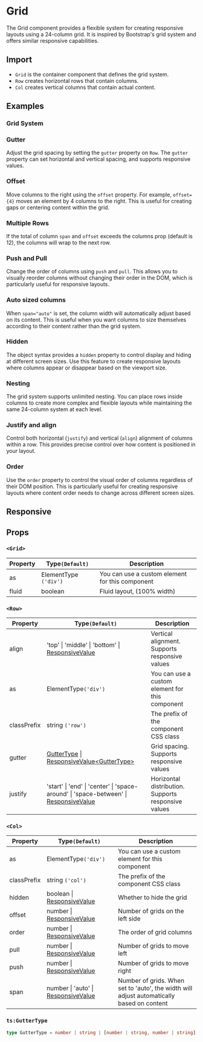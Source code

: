 # Grid

The Grid component provides a flexible system for creating responsive layouts using a 24-column grid. It is inspired by Bootstrap's grid system and offers similar responsive capabilities.

## Import

<!--{include:<import-guide>}-->

- `Grid` is the container component that defines the grid system.
- `Row` creates horizontal rows that contain columns.
- `Col` creates vertical columns that contain actual content.

## Examples

### Grid System

<!--{include:`basic.md`}-->

### Gutter

Adjust the grid spacing by setting the `gutter` property on `Row`. The `gutter` property can set horizontal and vertical spacing, and supports responsive values.

<!--{include:`gutter.md`}-->

### Offset

Move columns to the right using the `offset` property. For example, `offset={4}` moves an element by 4 columns to the right. This is useful for creating gaps or centering content within the grid.

<!--{include:`offset.md`}-->

### Multiple Rows

If the total of column `span` and `offset` exceeds the columns prop (default is 12), the columns will wrap to the next row.

<!--{include:`multiple-rows.md`}-->

### Push and Pull

Change the order of columns using `push` and `pull`. This allows you to visually reorder columns without changing their order in the DOM, which is particularly useful for responsive layouts.

<!--{include:`pull-push.md`}-->

### Auto sized columns

When `span="auto"` is set, the column width will automatically adjust based on its content. This is useful when you want columns to size themselves according to their content rather than the grid system.

<!--{include:`auto.md`}-->

### Hidden

The object syntax provides a `hidden` property to control display and hiding at different screen sizes. Use this feature to create responsive layouts where columns appear or disappear based on the viewport size.

<!--{include:`hidden.md`}-->

### Nesting

The grid system supports unlimited nesting. You can place rows inside columns to create more complex and flexible layouts while maintaining the same 24-column system at each level.

<!--{include:`nested.md`}-->

### Justify and align

Control both horizontal (`justify`) and vertical (`align`) alignment of columns within a row. This provides precise control over how content is positioned in your layout.

<!--{include:`justify-align.md`}-->

### Order

Use the `order` property to control the visual order of columns regardless of their DOM position. This is particularly useful for creating responsive layouts where content order needs to change across different screen sizes.

<!--{include:`order.md`}-->

## Responsive

<!--{include:<example-responsive>}-->

## Props

### `<Grid>`

| Property | Type`(Default)`       | Description                                     |
| -------- | --------------------- | ----------------------------------------------- |
| as       | ElementType `('div')` | You can use a custom element for this component |
| fluid    | boolean               | Fluid layout, (100% width)                      |

### `<Row>`

| Property    | Type`(Default)`                                                                                    | Description                                         |
| ----------- | -------------------------------------------------------------------------------------------------- | --------------------------------------------------- |
| align       | 'top' \| 'middle' \| 'bottom' \| [ResponsiveValue][responsive]                                     | Vertical alignment. Supports responsive values      |
| as          | ElementType`('div')`                                                                               | You can use a custom element for this component     |
| classPrefix | string `('row')`                                                                                   | The prefix of the component CSS class               |
| gutter      | [GutterType][gutter] \| [ResponsiveValue\<GutterType\>][responsive]                                | Grid spacing. Supports responsive values            |
| justify     | 'start' \| 'end' \| 'center' \| 'space-around' \| 'space-between' \| [ResponsiveValue][responsive] | Horizontal distribution. Supports responsive values |

### `<Col>`

| Property    | Type`(Default)`                                   | Description                                                                               |
| ----------- | ------------------------------------------------- | ----------------------------------------------------------------------------------------- |
| as          | ElementType`('div')`                              | You can use a custom element for this component                                           |
| classPrefix | string `('col')`                                  | The prefix of the component CSS class                                                     |
| hidden      | boolean \| [ResponsiveValue][responsive]          | Whether to hide the grid                                                                  |
| offset      | number \| [ResponsiveValue][responsive]           | Number of grids on the left side                                                          |
| order       | number \| [ResponsiveValue][responsive]           | The order of grid columns                                                                 |
| pull        | number \| [ResponsiveValue][responsive]           | Number of grids to move left                                                              |
| push        | number \| [ResponsiveValue][responsive]           | Number of grids to move right                                                             |
| span        | number \| 'auto' \| [ResponsiveValue][responsive] | Number of grids. When set to 'auto', the width will adjust automatically based on content |

<!--{include:(_common/types/responsive-value.md)}-->

[responsive]: #code-ts-responsive-value-code
[gutter]: #code-ts-gutter-type-code

### `ts:GutterType`

```ts
type GutterType = number | string | [number | string, number | string];
```
